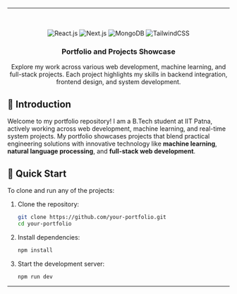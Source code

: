 
---

<div align="center">
  <br />
  <a href="https://github.com/your-portfolio" target="_blank">
  </a>
  <br />
  
  <div>
    <img src="https://img.shields.io/badge/-React_JS-black?style=for-the-badge&logoColor=white&logo=react&color=61DAFB" alt="React.js" />
    <img src="https://img.shields.io/badge/-Next_JS-black?style=for-the-badge&logoColor=white&logo=nextdotjs&color=000000" alt="Next.js" />
    <img src="https://img.shields.io/badge/-MongoDB-black?style=for-the-badge&logoColor=white&logo=mongodb&color=4DB33D" alt="MongoDB" />
    <img src="https://img.shields.io/badge/-Tailwind_CSS-black?style=for-the-badge&logoColor=white&logo=tailwindcss&color=06B6D4" alt="TailwindCSS" />
  </div>

  <h3 align="center">Portfolio and Projects Showcase</h3>

  <div align="center">
    Explore my work across various web development, machine learning, and full-stack projects. Each project highlights my skills in backend integration, frontend design, and system development.
  </div>
</div>



## 🤖 Introduction

Welcome to my portfolio repository! I am a B.Tech student at IIT Patna, actively working across web development, machine learning, and real-time system projects. My portfolio showcases projects that blend practical engineering solutions with innovative technology like **machine learning**, **natural language processing**, and **full-stack web development**.

## 🤸 Quick Start

To clone and run any of the projects:

1. Clone the repository:
   ```bash
   git clone https://github.com/your-portfolio.git
   cd your-portfolio
   ```

2. Install dependencies:
   ```bash
   npm install
   ```

3. Start the development server:
   ```bash
   npm run dev
   ```




---